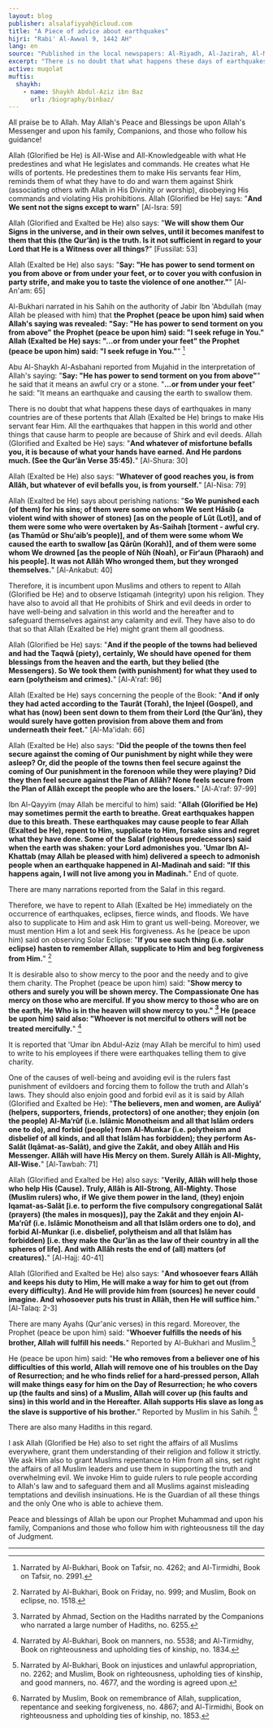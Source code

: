 ```yaml
---
layout: blog
publisher: alsalafiyyah@icloud.com
title: "A Piece of advice about earthquakes"
hijri: "Rabi' Al-Awwal 9, 1442 AH"
lang: en
source: "Published in the local newspapers: Al-Riyadh, Al-Jazirah, Al-Madinah, and Okaz on Saturday 13/7/1416 A.H"
excerpt: "There is no doubt that what happens these days of earthquakes in many countries are of these portents that Allah (Exalted be He) brings to make His servant fear Him. All the earthquakes that happen in this world and other things that cause harm to people are because of Shirk and evil deeds."
active: muqolat
muftis:
  shaykh: 
    - name: Shaykh Abdul-Aziz ibn Baz
      url: /biography/binbaz/
---
```


All praise be to Allah. May Allah's Peace and Blessings be upon Allah's Messenger and upon his family, Companions, and those who follow his guidance!

Allah (Glorified be He) is All-Wise and All-Knowledgeable with what He predestines and what He legislates and commands. He creates what He wills of portents. He predestines them to make His servants fear Him, reminds them of what they have to do and warn them against Shirk (associating others with Allah in His Divinity or worship), disobeying His commands and violating His prohibitions. Allah (Glorified be He) says: "**And We sent not the signs except to warn**" [Al-Isra: 59]

Allah (Glorified and Exalted be He) also says: "**We will show them Our Signs in the universe, and in their own selves, until it becomes manifest to them that this (the Qur’ân) is the truth. Is it not sufficient in regard to your Lord that He is a Witness over all things?**" [Fussilat: 53]

Allah (Exalted be He) also says: "**Say: "He has power to send torment on you from above or from under your feet, or to cover you with confusion in party strife, and make you to taste the violence of one another."**" [Al-An'am: 65]

Al-Bukhari narrated in his Sahih on the authority of Jabir Ibn 'Abdullah (may Allah be pleased with him) that **the Prophet (peace be upon him) said when Allah's saying was revealed: "Say: "He has power to send torment on you from above" the Prophet (peace be upon him) said: "I seek refuge in You." Allah (Exalted be He) says: "...or from under your feet" the Prophet (peace be upon him) said: "I seek refuge in You."**" [^1]

Abu Al-Shaykh Al-Asbahani reported from Mujahid in the interpretation of Allah's saying: "**Say: "He has power to send torment on you from above"**" he said that it means an awful cry or a stone. "**...or from under your feet**"  he said: "It means an earthquake and causing the earth to swallow them.

There is no doubt that what happens these days of earthquakes in many countries are of these portents that Allah (Exalted be He) brings to make His servant fear Him. All the earthquakes that happen in this world and other things that cause harm to people are because of Shirk and evil deeds. Allah (Glorified and Exalted be He) says: "**And whatever of misfortune befalls you, it is because of what your hands have earned. And He pardons much. (See the Qur’ân Verse 35:45).**" [Al-Shura: 30]

Allah (Exalted be He) also says: "**Whatever of good reaches you, is from Allâh, but whatever of evil befalls you, is from yourself.**" [Al-Nisa: 79]

Allah (Exalted be He) says about perishing nations: "**So We punished each (of them) for his sins; of them were some on whom We sent Hâsib (a violent wind with shower of stones) [as on the people of Lût (Lot)], and of them were some who were overtaken by As-Saihah [torment - awful cry. (as Thamûd or Shu‘aib’s people)], and of them were some whom We caused the earth to swallow [as Qârûn (Korah)], and of them were some whom We drowned [as the people of Nûh (Noah), or Fir‘aun (Pharaoh) and his people]. It was not Allâh Who wronged them, but they wronged themselves.**" [Al-Ankabut: 40]

Therefore, it is incumbent upon Muslims and others to repent to Allah (Glorified be He) and to observe Istiqamah (integrity) upon his religion. They have also to avoid all that He prohibits of Shirk and evil deeds in order to have well-being and salvation in this world and the hereafter and to safeguard themselves against any calamity and evil. They have also to do that so that Allah (Exalted be He) might grant them all goodness.

Allah (Glorified be He) says: "**And if the people of the towns had believed and had the Taqwâ (piety), certainly, We should have opened for them blessings from the heaven and the earth, but they belied (the Messengers). So We took them (with punishment) for what they used to earn (polytheism and crimes).**" [Al-A'raf: 96]

Allah (Exalted be He) says concerning the people of the Book: "**And if only they had acted according to the Taurât (Torah), the Injeel (Gospel), and what has (now) been sent down to them from their Lord (the Qur’ân), they would surely have gotten provision from above them and from underneath their feet.**" [Al-Ma'idah: 66]

Allah (Exalted be He) also says: "**Did the people of the towns then feel secure against the coming of Our punishment by night while they were asleep? Or, did the people of the towns then feel secure against the coming of Our punishment in the forenoon while they were playing? Did they then feel secure against the Plan of Allâh? None feels secure from the Plan of Allâh except the people who are the losers.**" [Al-A'raf: 97-99]

Ibn Al-Qayyim (may Allah be merciful to him) said: "**Allah (Glorified be He) may sometimes permit the earth to breathe. Great earthquakes happen due to this breath. These earthquakes may cause people to fear Allah (Exalted be He), repent to Him, supplicate to Him, forsake sins and regret what they have done. Some of the Salaf (righteous predecessors) said when the earth was shaken: your Lord admonishes you.  'Umar Ibn Al-Khattab (may Allah be pleased with him) delivered a speech to admonish people when an earthquake happened in Al-Madinah and said: "If this happens again, I will not live among you in Madinah.**" End of quote.

There are many narrations reported from the Salaf in this regard.

Therefore, we have to repent to Allah (Exalted be He) immediately on the occurrence of earthquakes, eclipses, fierce winds, and floods. We have also to supplicate to Him and ask Him to grant us well-being. Moreover, we must mention Him a lot and seek His forgiveness. As he (peace be upon him) said on observing Solar Eclipse: "**If you see such thing (i.e. solar eclipse) hasten to remember Allah, supplicate to Him and beg forgiveness from Him.**" [^2]

It is desirable also to show mercy to the poor and the needy and to give them charity. The Prophet (peace be upon him) said: "**Show mercy to others and surely you will be shown mercy. The Compassionate One has mercy on those who are merciful. If you show mercy to those who are on the earth, He Who is in the heaven will show mercy to you." [^3] He (peace be upon him) said also: "Whoever is not merciful to others will not be treated mercifully.**" [^4]

It is reported that 'Umar ibn Abdul-Aziz (may Allah be merciful to him) used to write to his employees if there were earthquakes telling them to give charity.

One of the causes of well-being and avoiding evil is the rulers fast punishment of evildoers and forcing them to follow the truth and Allah's laws. They should also enjoin good and forbid evil as it is said by Allah (Glorified and Exalted be He): "**The believers, men and women, are Auliyâ’ (helpers, supporters, friends, protectors) of one another; they enjoin (on the people) Al-Ma‘rûf (i.e. Islâmic Monotheism and all that Islâm orders one to do), and forbid (people) from Al-Munkar (i.e. polytheism and disbelief of all kinds, and all that Islâm has forbidden); they perform As-Salât (Iqâmat-as-Salât), and give the Zakât, and obey Allâh and His Messenger. Allâh will have His Mercy on them. Surely Allâh is All-Mighty, All-Wise.**" [Al-Tawbah: 71]

Allah (Glorified and Exalted be He) also says: "**Verily, Allâh will help those who help His (Cause). Truly, Allâh is All-Strong, All-Mighty. Those (Muslim rulers) who, if We give them power in the land, (they) enjoin Iqamat-as-Salât [i.e. to perform the five compulsory congregational Salât (prayers) (the males in mosques)], pay the Zakât and they enjoin Al-Ma‘rûf (i.e. Islâmic Monotheism and all that Islâm orders one to do), and forbid Al-Munkar (i.e. disbelief, polytheism and all that Islâm has forbidden) [i.e. they make the Qur’ân as the law of their country in all the spheres of life]. And with Allâh rests the end of (all) matters (of creatures).**" [Al-Hajj: 40-41]

Allah (Glorified and Exalted be He) also says: "**And whosoever fears Allâh and keeps his duty to Him, He will make a way for him to get out (from every difficulty). And He will provide him from (sources) he never could imagine. And whosoever puts his trust in Allâh, then He will suffice him.**" [Al-Talaq: 2-3]

There are many Ayahs (Qur'anic verses) in this regard. Moreover, the Prophet (peace be upon him) said: "**Whoever fulfills the needs of his brother, Allah will fulfill his needs.**" Reported by Al-Bukhari and Muslim.[^5]

He (peace be upon him) said: "**He who removes from a believer one of his difficulties of this world, Allah will remove one of his troubles on the Day of Resurrection; and he who finds relief for a hard-pressed person, Allah will make things easy for him on the Day of Resurrection; he who covers up (the faults and sins) of a Muslim, Allah will cover up (his faults and sins) in this world and in the Hereafter. Allah supports His slave as long as the slave is supportive of his brother.**" Reported by Muslim in his Sahih. [^6]

There are also many Hadiths in this regard.

I ask Allah (Glorified be He) also to set right the affairs of all Muslims everywhere, grant them understanding of their religion and follow it strictly. We ask Him also to grant Muslims repentance to Him from all sins, set right the affairs of all Muslim leaders and use them in supporting the truth and overwhelming evil. We invoke Him to guide rulers to rule people according to Allah's law and to safeguard them and all Muslims against misleading temptations and devilish insinuations. He is the Guardian of all these things and the only One who is able to achieve them.

Peace and blessings of Allah be upon our Prophet Muhammad and upon his family, Companions and those who follow him with righteousness till the day of Judgment.

---

[^1]: Narrated by Al-Bukhari, Book on Tafsir, no. 4262; and Al-Tirmidhi, Book on Tafsir, no. 2991.
[^2]: Narrated by Al-Bukhari, Book on Friday, no. 999; and Muslim, Book on eclipse, no. 1518.
[^3]: Narrated by Ahmad, Section on the Hadiths narrated by the Companions who narrated a large number of Hadiths, no. 6255.
[^4]: Narrated by Al-Bukhari, Book on manners, no. 5538; and Al-Tirmidhy, Book on righteousness and upholding ties of kinship, no. 1834.
[^5]: Narrated by Al-Bukhari, Book on injustices and unlawful appropriation, no. 2262; and Muslim, Book on righteousness, upholding ties of kinship, and good manners, no. 4677, and the wording is agreed upon.
[^6]: Narrated by Muslim, Book on remembrance of Allah, supplication, repentance and seeking forgiveness, no. 4867; and Al-Tirmidhi, Book on righteousness and upholding ties of kinship, no. 1853.
